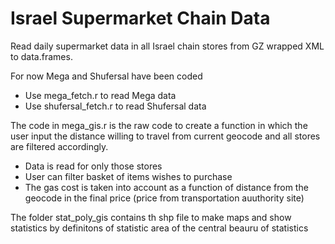 # Israel Supermarket Chain Data 
Read daily supermarket data in all Israel chain stores from GZ wrapped XML to data.frames.

For now Mega and Shufersal have been coded
  - Use mega_fetch.r to read Mega data 
  - Use shufersal_fetch.r to read Shufersal data
  
The code in mega_gis.r is the raw code to create a function in which the user input the distance willing to travel from current geocode and all stores are filtered accordingly.
  - Data is read for only those stores
  - User can filter basket of items wishes to purchase
  - The gas cost is taken into account as a function of distance from the geocode in the final price (price from transportation auuthority site)
  
The folder stat_poly_gis contains th shp file to make maps and show statistics by definitons of statistic area of the central beauru of statistics
  

